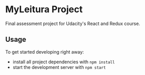 # MyLeitura Project

Final assessment project for Udacity's React and Redux course.

## Usage

To get started developing right away:

* install all project dependencies with `npm install`
* start the development server with `npm start`
